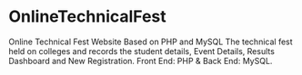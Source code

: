 # OnlineTechnicalFest
Online Technical Fest Website Based on PHP and MySQL
The technical fest held on colleges and records the student details, Event Details, Results Dashboard and New Registration. 
Front End: PHP & Back End: MySQL.
